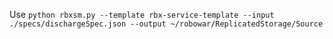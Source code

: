 Use
`python rbxsm.py --template rbx-service-template --input ./specs/dischargeSpec.json --output ~/robowar/ReplicatedStorage/Source`